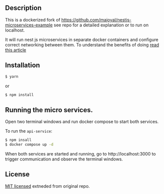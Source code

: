 ## Description

This is a dockerized fork of https://github.com/majoyal/nestjs-microservices-example see repo for a detailed explanation or to run on localhost.

It will run nest js microservices in separate docker containers and configure correct networking between them. To understand the benefits of doing [read this article](https://blog.dreamfactory.com/what-are-containerized-microservices/)

## Installation

```bash
$ yarn
```

or

```bash
$ npm install
```

## Running the micro services.
Open two terminal windows and run docker compose to start both services.

To run the `api-service`:
```bash
$ npm insall
$ docker compose up -d
```

When both services are started and running, go to http://localhost:3000 to trigger communication and observe the terminal windows. 

## License

[MIT licensed](LICENSE) extneded from original repo.
